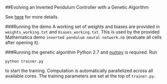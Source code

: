 ##Evolving an Inverted Pendulum Controller with a Genetic Algorithm

See [here](http://yukunlin.github.io/nagini/) for more details.

###Running the demo
A working set of weights and biases are provided in `weights_working.txt` and
`biases_working.txt`. This is used by the provided Mathematica demo 
`inverted pendulum neural network.nb` (evaluate all cells after opening it).

###Running the genetic algorithm
Python 2.7 and [numpy](http://www.numpy.org/) is required. Run
```
python trainer.py
```
to start the training. Computation is automatically parallelized across all
available cores. The training parameters are set at the top of `trainer.py`.

